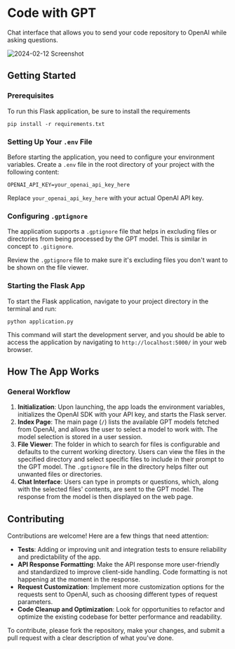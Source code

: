# Code with GPT

Chat interface that allows you to send your code repository to OpenAI while asking questions.

![2024-02-12 Screenshot](https://github.com/ekerstein/codewithgpt/assets/6055508/1bfcdf3e-c6fa-4aa2-961a-7be84a41b767)

## Getting Started

### Prerequisites

To run this Flask application, be sure to install the requirements

```
pip install -r requirements.txt
```

### Setting Up Your `.env` File

Before starting the application, you need to configure your environment variables. Create a `.env` file in the root directory of your project with the following content:

```
OPENAI_API_KEY=your_openai_api_key_here
```

Replace `your_openai_api_key_here` with your actual OpenAI API key.

### Configuring `.gptignore`

The application supports a `.gptignore` file that helps in excluding files or directories from being processed by the GPT model. This is similar in concept to `.gitignore`.

Review the `.gptignore` file to make sure it's excluding files you don't want to be shown on the file viewer.

### Starting the Flask App

To start the Flask application, navigate to your project directory in the terminal and run:

```
python application.py
```

This command will start the development server, and you should be able to access the application by navigating to `http://localhost:5000/` in your web browser.

## How The App Works

### General Workflow

1. **Initialization**: Upon launching, the app loads the environment variables, initializes the OpenAI SDK with your API key, and starts the Flask server.
2. **Index Page**: The main page (`/`) lists the available GPT models fetched from OpenAI, and allows the user to select a model to work with. The model selection is stored in a user session.
3. **File Viewer**: The folder in which to search for files is configurable and defaults to the current working directory. Users can view the files in the specified directory and select specific files to include in their prompt to the GPT model. The `.gptignore` file in the directory helps filter out unwanted files or directories.
4. **Chat Interface**: Users can type in prompts or questions, which, along with the selected files' contents, are sent to the GPT model. The response from the model is then displayed on the web page.

## Contributing

Contributions are welcome! Here are a few things that need attention:

- **Tests**: Adding or improving unit and integration tests to ensure reliability and predictability of the app.
- **API Response Formatting**: Make the API response more user-friendly and standardized to improve client-side handling. Code formatting is not happening at the moment in the response.
- **Request Customization**: Implement more customization options for the requests sent to OpenAI, such as choosing different types of request parameters.
- **Code Cleanup and Optimization**: Look for opportunities to refactor and optimize the existing codebase for better performance and readability.

To contribute, please fork the repository, make your changes, and submit a pull request with a clear description of what you've done.
